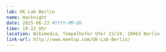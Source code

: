 ```yaml
---
lab: OK Lab Berlin
name: Hacknight
date: 2015-06-22 #YYYY-MM-DD
time: 19-22 Uhr
location: Wikimedia, Tempelhofer Ufer 23/24, 10963 Berlin
link-url: http://www.meetup.com/OK-Lab-Berlin/
---
```

